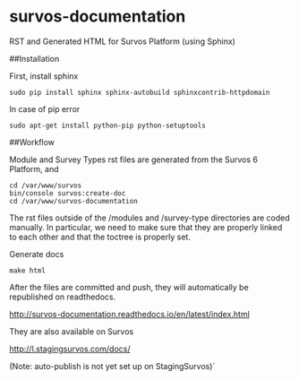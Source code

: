 # survos-documentation
RST and Generated HTML for Survos Platform (using Sphinx)

##Installation

First, install sphinx
```
sudo pip install sphinx sphinx-autobuild sphinxcontrib-httpdomain
```
In case of pip error
```
sudo apt-get install python-pip python-setuptools
```

##Workflow

Module and Survey Types rst files are generated from the Survos 6 Platform, and 

```
cd /var/www/survos
bin/console survos:create-doc
cd /var/www/survos-documentation
```

The rst files outside of the /modules and /survey-type directories are coded manually.  In particular, we need to make sure that they are properly linked to each other and that the toctree is properly set.

Generate docs
```
make html
```

After the files are committed and push, they will automatically be republished on readthedocs.

http://survos-documentation.readthedocs.io/en/latest/index.html

They are also available on Survos

http://l.stagingsurvos.com/docs/

(Note: auto-publish is not yet set up on StagingSurvos)`
